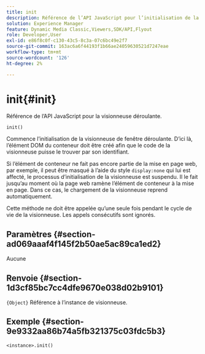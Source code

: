 ```yaml
---
title: init
description: Référence de l’API JavaScript pour l’initialisation de la visionneuse déroulante.
solution: Experience Manager
feature: Dynamic Media Classic,Viewers,SDK/API,Flyout
role: Developer,User
exl-id: e86f8c0f-c130-43c5-8c3a-07c6bc49e2f7
source-git-commit: 163ac6a6f44193f1b66ae24059630521d7247eae
workflow-type: tm+mt
source-wordcount: '126'
ht-degree: 2%

---
```


# init{#init}

Référence de l’API JavaScript pour la visionneuse déroulante.

`init()`

Commence l’initialisation de la visionneuse de fenêtre déroulante. D’ici là, l’élément DOM du conteneur doit être créé afin que le code de la visionneuse puisse le trouver par son identifiant.

Si l’élément de conteneur ne fait pas encore partie de la mise en page web, par exemple, il peut être masqué à l’aide du style `display:none` qui lui est affecté, le processus d’initialisation de la visionneuse est suspendu. Il le fait jusqu’au moment où la page web ramène l’élément de conteneur à la mise en page. Dans ce cas, le chargement de la visionneuse reprend automatiquement.

Cette méthode ne doit être appelée qu’une seule fois pendant le cycle de vie de la visionneuse. Les appels consécutifs sont ignorés.

## Paramètres {#section-ad069aaaf4f145f2b50ae5ac89ca1ed2}

Aucune

## Renvoie {#section-1d3cf85bc7cc4dfe9670e038d02b9101}

`{Object}` Référence à l’instance de visionneuse.

## Exemple {#section-9e9332aa86b74a5fb321375c03fdc5b3}

```
<instance>.init()
```
